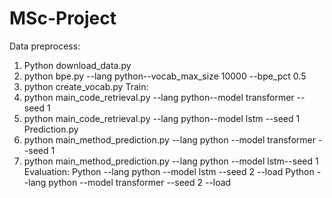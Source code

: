# MSc-Project
Data preprocess:
1. Python download_data.py
2. python bpe.py --lang python--vocab_max_size 10000 --bpe_pct 0.5
3. python create_vocab.py
Train:
1. python main_code_retrieval.py --lang python--model transformer --seed 1  
2. python main_code_retrieval.py --lang python--model lstm --seed 		1
Prediction.py
1. python main_method_prediction.py --lang python --model transformer --seed 1
2. python main_method_prediction.py --lang python --model lstm--seed 1
Evaluation:
Python --lang python --model lstm --seed 2 --load
Python --lang python --model transformer --seed 2 --load
